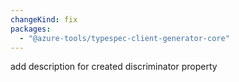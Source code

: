```yaml
---
changeKind: fix
packages:
  - "@azure-tools/typespec-client-generator-core"
---
```


add description for created discriminator property
